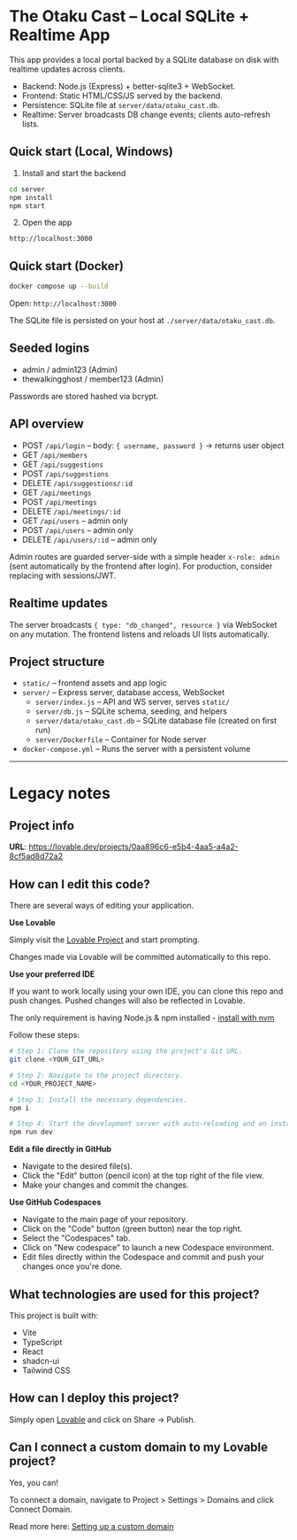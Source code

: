 # The Otaku Cast – Local SQLite + Realtime App

This app provides a local portal backed by a SQLite database on disk with realtime updates across clients.

- Backend: Node.js (Express) + better-sqlite3 + WebSocket.
- Frontend: Static HTML/CSS/JS served by the backend.
- Persistence: SQLite file at `server/data/otaku_cast.db`.
- Realtime: Server broadcasts DB change events; clients auto-refresh lists.

## Quick start (Local, Windows)

1) Install and start the backend

```bash
cd server
npm install
npm start
```

2) Open the app

```
http://localhost:3000
```

## Quick start (Docker)

```bash
docker compose up --build
```

Open: `http://localhost:3000`

The SQLite file is persisted on your host at `./server/data/otaku_cast.db`.

## Seeded logins

- admin / admin123 (Admin)
- thewalkingghost / member123 (Admin)

Passwords are stored hashed via bcrypt.

## API overview

- POST `/api/login` – body: `{ username, password }` → returns user object
- GET `/api/members`
- GET `/api/suggestions`
- POST `/api/suggestions`
- DELETE `/api/suggestions/:id`
- GET `/api/meetings`
- POST `/api/meetings`
- DELETE `/api/meetings/:id`
- GET `/api/users` – admin only
- POST `/api/users` – admin only
- DELETE `/api/users/:id` – admin only

Admin routes are guarded server-side with a simple header `x-role: admin` (sent automatically by the frontend after login). For production, consider replacing with sessions/JWT.

## Realtime updates

The server broadcasts `{ type: "db_changed", resource }` via WebSocket on any mutation. The frontend listens and reloads UI lists automatically.

## Project structure

- `static/` – frontend assets and app logic
- `server/` – Express server, database access, WebSocket
  - `server/index.js` – API and WS server, serves `static/`
  - `server/db.js` – SQLite schema, seeding, and helpers
  - `server/data/otaku_cast.db` – SQLite database file (created on first run)
  - `server/Dockerfile` – Container for Node server
- `docker-compose.yml` – Runs the server with a persistent volume

---

# Legacy notes

## Project info

**URL**: https://lovable.dev/projects/0aa896c6-e5b4-4aa5-a4a2-8cf5ad8d72a2

## How can I edit this code?

There are several ways of editing your application.

**Use Lovable**

Simply visit the [Lovable Project](https://lovable.dev/projects/0aa896c6-e5b4-4aa5-a4a2-8cf5ad8d72a2) and start prompting.

Changes made via Lovable will be committed automatically to this repo.

**Use your preferred IDE**

If you want to work locally using your own IDE, you can clone this repo and push changes. Pushed changes will also be reflected in Lovable.

The only requirement is having Node.js & npm installed - [install with nvm](https://github.com/nvm-sh/nvm#installing-and-updating)

Follow these steps:

```sh
# Step 1: Clone the repository using the project's Git URL.
git clone <YOUR_GIT_URL>

# Step 2: Navigate to the project directory.
cd <YOUR_PROJECT_NAME>

# Step 3: Install the necessary dependencies.
npm i

# Step 4: Start the development server with auto-reloading and an instant preview.
npm run dev
```

**Edit a file directly in GitHub**

- Navigate to the desired file(s).
- Click the "Edit" button (pencil icon) at the top right of the file view.
- Make your changes and commit the changes.

**Use GitHub Codespaces**

- Navigate to the main page of your repository.
- Click on the "Code" button (green button) near the top right.
- Select the "Codespaces" tab.
- Click on "New codespace" to launch a new Codespace environment.
- Edit files directly within the Codespace and commit and push your changes once you're done.

## What technologies are used for this project?

This project is built with:

- Vite
- TypeScript
- React
- shadcn-ui
- Tailwind CSS

## How can I deploy this project?

Simply open [Lovable](https://lovable.dev/projects/0aa896c6-e5b4-4aa5-a4a2-8cf5ad8d72a2) and click on Share -> Publish.

## Can I connect a custom domain to my Lovable project?

Yes, you can!

To connect a domain, navigate to Project > Settings > Domains and click Connect Domain.

Read more here: [Setting up a custom domain](https://docs.lovable.dev/features/custom-domain#custom-domain)
